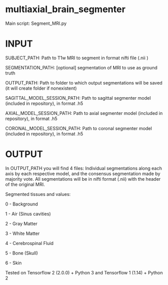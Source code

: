 # multiaxial_brain_segmenter

Main script: Segment_MRI.py

# INPUT

SUBJECT_PATH:
Path to T1w MRI to segment in format nifti file (.nii )

SEGMENTATION_PATH:
[optional] segmentation of MRI to use as ground truth

OUTPUT_PATH:
Path to folder to which output segmentations will be saved (it will create folder if nonexistent)

SAGITTAL_MODEL_SESSION_PATH:
Path to sagittal segmenter model (included in repository), in format .h5

AXIAL_MODEL_SESSION_PATH:
Path to axial segmenter model (included in repository), in format .h5

CORONAL_MODEL_SESSION_PATH:
Path to coronal segmenter model (included in repository), in format .h5

# OUTPUT

In OUTPUT_PATH you will find 4 files: Individual segmentations along each axis by each respective model, and the consensus segmentation made by majority vote. All segmentations will be in nifti format (.nii) with the header of the original MRI.

Segmented tissues and values:

0 - Background

1 - Air (Sinus cavities)

2 - Gray Matter

3 - White Matter

4 - Cerebrospinal Fluid

5 - Bone (Skull)

6 - Skin


Tested on Tensorflow 2 (2.0.0) + Python 3 and Tensorflow 1 (1.14) + Python 2


